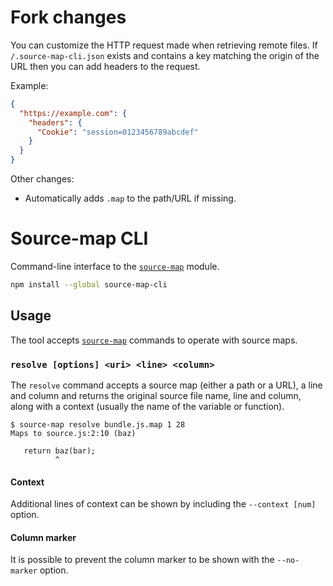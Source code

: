 # Fork changes

You can customize the HTTP request made when retrieving remote files. If `/.source-map-cli.json` exists and contains a key matching the origin of the URL then you can add headers to the request.

Example:

```json
{
  "https://example.com": {
    "headers": {
      "Cookie": "session=0123456789abcdef"
    }
  }
}
```

Other changes:

- Automatically adds `.map` to the path/URL if missing.

# Source-map CLI

Command-line interface to the [`source-map`](https://github.com/mozilla/source-map) module.

```bash
npm install --global source-map-cli
```

## Usage

The tool accepts [`source-map`](https://github.com/mozilla/source-map) commands to operate with source maps.

### `resolve [options] <uri> <line> <column>`

The `resolve` command accepts a source map (either a path or a URL), a line and column and returns the original source file name, line and column, along with a context (usually the name of the variable or function).

```
$ source-map resolve bundle.js.map 1 28
Maps to source.js:2:10 (baz)

   return baz(bar);
          ^
```

#### Context

Additional lines of context can be shown by including the `--context [num]` option.

#### Column marker

It is possible to prevent the column marker to be shown with the `--no-marker` option.
